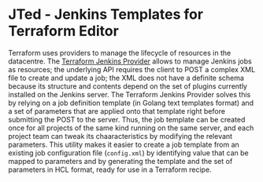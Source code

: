 # JTed - Jenkins Templates for Terraform Editor
Terraform uses providers to manage the lifecycle of resources in the datacentre.
The [Terraform Jenkins Provider](https://github.com/dihedron/terraform-provider-jenkis) 
allows to manage Jenkins jobs as resources; the underlying API requires the client
to POST a complex XML file to create and update a job; the XML does not have a
definite schema because its structure and contents depend on the set of plugins
currently installed on the Jenkins server.
The Terraform Jenkins Provider solves this by relying on a job definition 
template (in Golang text templates format) and a set of parameters that are
applied onto that template right before submitting the POST to the server.
Thus, the job template can be created once for all projects of the same kind 
running on the same server, and each project team can tweak its chaaracteristics 
by modifying the relevant parameters.
This utility makes it easier to create a job template from an existing job
configuration file (```config.xml```) by identifying value that can be mapped to
parameters and by generating the template and the set of parameters in HCL 
format, ready for use in a Terraform recipe.
